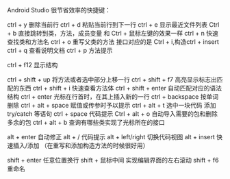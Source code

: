 Android Studio 很节省效率的快捷键：

ctrl + y 删除当前行
ctrl + d 粘贴当前行到下一行
ctrl + e 显示最近文件列表
Ctrl + b 直接跳转到类，方法，成员变量 和 Ctrl + 鼠标左键的效果一样
ctrl + n 快速查找类和方法名
ctrl + o 重写父类的方法 接口对应的是 Ctrl + i,构造ctrl + insert
ctrl + q 查看说明文档
ctrl + p 方法提示

ctrl + f12 显示结构

ctrl + shift + up 将方法或者选中部分上移一行
ctrl + shift + f7 高亮显示标志出匹配的东西
ctrl + shift + i 快速查看方法体
ctrl + shift + enter 自动匹配对应的语法结构
ctrl + enter 光标在行首时，在其上插入新的一行
ctrl + backspace 按单词删除
ctrl + alt + space 赋值或传参时予以提示
ctrl + alt + t 选中一块代码 添加try/catch 等语句
ctrl + space 代码提示
Ctrl + alt + o 自动导入需要的包和删除多余的包
ctrl + alt + b 查询有哪些类实现了光标所在的接口

alt + enter 自动修正
alt + / 代码提示
alt + left/right 切换代码视图
alt + insert 快速插入/添加 （在重写和添加构造方法的时候很好用）

shift + enter 任意位置换行
shift + 鼠标中间 实现编辑界面的左右滚动
shift + f6 重命名
